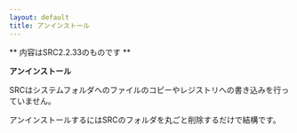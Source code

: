 ```yaml
---
layout: default
title: アンインストール
---
```

** 内容はSRC2.2.33のものです **

**アンインストール**

SRCはシステムフォルダへのファイルのコピーやレジストリへの書き込みを行っていません。

アンインストールするにはSRCのフォルダを丸ごと削除するだけで結構です。
